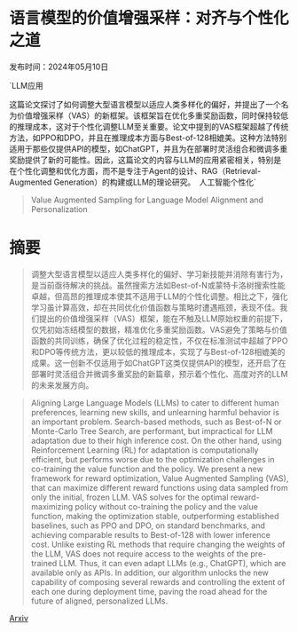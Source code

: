 # 语言模型的价值增强采样：对齐与个性化之道

发布时间：2024年05月10日

`LLM应用

这篇论文探讨了如何调整大型语言模型以适应人类多样化的偏好，并提出了一个名为价值增强采样（VAS）的新框架。该框架旨在优化多重奖励函数，同时保持较低的推理成本，这对于个性化调整LLM至关重要。论文中提到的VAS框架超越了传统方法，如PPO和DPO，并且在推理成本方面与Best-of-128相媲美。这种方法特别适用于那些仅提供API的模型，如ChatGPT，并且为在部署时灵活组合和微调多重奖励提供了新的可能性。因此，这篇论文的内容与LLM的应用紧密相关，特别是在个性化调整和优化方面，而不是专注于Agent的设计、RAG（Retrieval-Augmented Generation）的构建或LLM的理论研究。` `人工智能个性化`

> Value Augmented Sampling for Language Model Alignment and Personalization

# 摘要

> 调整大型语言模型以适应人类多样化的偏好、学习新技能并消除有害行为，是当前亟待解决的挑战。虽然搜索方法如Best-of-N或蒙特卡洛树搜索性能卓越，但高昂的推理成本使其不适用于LLM的个性化调整。相比之下，强化学习虽计算高效，却在共同优化价值函数与策略时遭遇瓶颈，表现不佳。我们提出的价值增强采样（VAS）框架，能在不触及LLM原始权重的前提下，仅凭初始冻结模型的数据，精准优化多重奖励函数。VAS避免了策略与价值函数的共同训练，确保了优化过程的稳定性，不仅在标准测试中超越了PPO和DPO等传统方法，更以较低的推理成本，实现了与Best-of-128相媲美的成果。这一创新不仅适用于如ChatGPT这类仅提供API的模型，还开启了在部署时灵活组合并微调多重奖励的新篇章，预示着个性化、高度对齐的LLM的未来发展方向。

> Aligning Large Language Models (LLMs) to cater to different human preferences, learning new skills, and unlearning harmful behavior is an important problem. Search-based methods, such as Best-of-N or Monte-Carlo Tree Search, are performant, but impractical for LLM adaptation due to their high inference cost. On the other hand, using Reinforcement Learning (RL) for adaptation is computationally efficient, but performs worse due to the optimization challenges in co-training the value function and the policy. We present a new framework for reward optimization, Value Augmented Sampling (VAS), that can maximize different reward functions using data sampled from only the initial, frozen LLM. VAS solves for the optimal reward-maximizing policy without co-training the policy and the value function, making the optimization stable, outperforming established baselines, such as PPO and DPO, on standard benchmarks, and achieving comparable results to Best-of-128 with lower inference cost. Unlike existing RL methods that require changing the weights of the LLM, VAS does not require access to the weights of the pre-trained LLM. Thus, it can even adapt LLMs (e.g., ChatGPT), which are available only as APIs. In addition, our algorithm unlocks the new capability of composing several rewards and controlling the extent of each one during deployment time, paving the road ahead for the future of aligned, personalized LLMs.

[Arxiv](https://arxiv.org/abs/2405.06639)